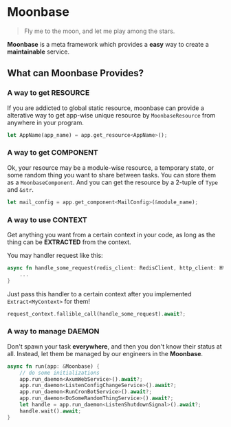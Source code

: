 # Moonbase

> Fly me to the moon, and let me play among the stars.

**Moonbase** is a meta framework which provides a **easy** way to create a **maintainable** service.

## What can Moonbase Provides?



### A way to get **RESOURCE**

If you are addicted to global static resource, moonbase can provide a alterative way to get app-wise unique resource by `MoonbaseResource` from anywhere in your program.

```rust
let AppName(app_name) = app.get_resource<AppName>();
```
### A way to get **COMPONENT**

Ok, your resource may be a module-wise resource, a temporary state, or some random thing you want to share between tasks. You can store them as a `MoonbaseComponent`. And you can get the resource by a 2-tuple of `Type` and `&str`.


```rust
let mail_config = app.get_component<MailConfig>(&module_name);
```

### A way to use **CONTEXT**

Get anything you want from a certain context in your code, as long as the thing can be **EXTRACTED** from the context.


You may handler request like this:
```rust
async fn handle_some_request(redis_client: RedisClient, http_client: HttpClient, config: Arc<MyModuleConfig>, db_connection: Db, ...) -> Result<(), Error> {
    ...
}
```

Just pass this handler to a certain context after you implemented `Extract<MyContext>` for them!
```rust
request_context.fallible_call(handle_some_request).await?;
```

### A way to manage **DAEMON**

Don't spawn your task **everywhere**, and then you don't know their status at all. Instead, let them be managed by our engineers in the **Moonbase**.

```rust
async fn run(app: &Moonbase) {
    // do some initializations
    app.run_daemon<AxumWebService>().await?;
    app.run_daemon<ListenConfigChangeService>().await?;
    app.run_daemon<RunCronBotService>().await?;
    app.run_daemon<DoSomeRandomThingService>().await?;
    let handle = app.run_daemon<ListenShutdownSignal>().await?;
    handle.wait().await;
}
```
